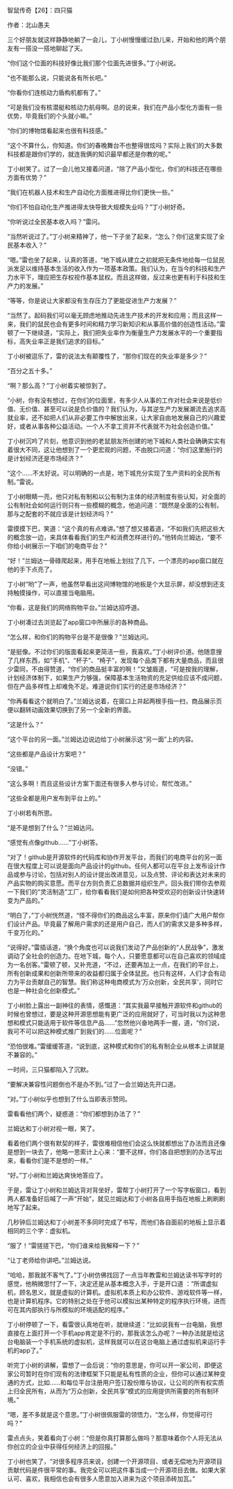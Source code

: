 智鼠传奇【26】：四只猫

作者：北山愚夫

三个好朋友就这样静静地躺了一会儿，丁小树慢慢缓过劲儿来，开始和他的两个朋友有一搭没一搭地聊起了天。

“你们这个位面的科技好像比我们那个位面先进很多。”丁小树说。

“也不能那么说，只能说各有所长吧。”

“你看你们连核动力盾构机都有了。”

“可是我们没有核潜艇和核动力航母啊。总的说来，我们在产品小型化方面有一些优势，毕竟我们的个头就小嘛。”

“你们的博物馆看起来也很有科技感。”

“这个不算什么，你知道。你们的春晚舞台不也整得很炫吗？实际上我们的大多数科技都是跟你们学的，就连我俩的知识最早都还是你教的呢。”

丁小树笑了。过了一会儿他又接着问道，“除了产品小型化，你们的科技还在哪些方面有优势？”

“我们在机器人技术和生产自动化方面推进得比你们更快一些。”

“你们不怕自动化生产推进得太快导致大规模失业吗？”丁小树好奇。

“你听说过全民基本收入吗？”雷问。

“当然听说过了。”丁小树来精神了，他一下子坐了起来，“怎么？你们这里实现了全民基本收入？”

“嗯。”雷也坐了起来，认真的答道，“地下城从建立之初就把无条件地给每一位鼠民派发足以维持基本生活的收入作为一项基本政策。我们认为，在当今的科技和生产力水平下，理应把生存权视作基本鼠权。而且这样做，反过来也更有利于科技和生产力的发展。”

“等等，你是说让大家都没有生存压力了更能促进生产力发展？”

“当然了。起码我们可以毫无顾虑地推动先进生产技术的开发和应用；而且这样一来，我们的鼠民也会有更多时间和精力学习新知识和从事高价值的创造性活动。”雷顿了一下继续道，“实际上，我们把失业率作为衡量生产力发展水平的一个重要指标，高失业率正是我们追求的目标。”

丁小树被逗乐了，雷的说法太有颠覆性了，“那你们现在的失业率是多少？”

“百分之五十多。”

“啊？那么高？”丁小树着实被惊到了。

“小树，你有没有想过，在你们的位面里，有多少人从事的工作对社会来说是低价值、无价值、甚至可以说是负价值的？我们认为，与其逆生产力发展潮流去追求高就业率，还不如把人们从非必要工作中解放出来，让大家自由地发展自己的兴趣爱好，或者从事各种公益活动。一个人不拿工资并不代表就不为社会创造价值。”

丁小树沉吟了片刻，他意识到他的老鼠朋友所创建的地下城和人类社会确确实实有着很大不同，这让他想到了一个更宏观的问题，不由脱口问道：“你们这里施行的是计划经济还是市场经济？”

“这个……不太好说。可以明确的一点是，地下城充分实现了生产资料的全民所有制。”雷说。

丁小树眼睛一亮，他只对私有制和以公有制为主体的经济制度有些认知，对全面的公有制社会如何运行则只有一些模糊的概念，他追问道：“既然是全面的公有制，那与之配套的不就应该是计划经济吗？”

雷摸摸下巴，笑道：“这个真的有点难讲。”想了想又接着道，“不如我们先把这些大的概念放一边，来具体看看我们的生产和消费怎样进行的。”他转向兰姆达，“要不你给小树展示一下咱们的电商平台？”

“好！”兰姆达一骨碌爬起来，用手在地板上划拉了几下，一个漂亮的app窗口就在他的手下点亮了。

丁小树“哟”了一声，他虽然早看出这间博物馆的地板是个大显示屏，却没想到还支持触摸操作，可以直接当电脑用。

“你看，这是我们的网络购物平台。”兰姆达招呼道。

丁小树凑过去浏览起了app窗口中所展示的各种商品。

“怎么样，和你们的购物平台是不是很像？”兰姆达问。

“是挺像。不过你们的版面看起来更简洁一些，我喜欢。”丁小树评价道。他随意搜了几样东西，如“手机”、“杯子”、“椅子”，发现每个品类下都有大量商品，而且很少雷同，不由得赞道，“你们的商品挺丰富的啊！”又皱眉道，“可是按我的理解，计划经济体制下，如果生产力够强，保障基本生活物资的充足供给应该不成问题，但在产品多样性上却难免不足。难道说你们实行的还是市场经济？”

“你再看看这个就明白了。”兰姆达说着，在窗口上并起两根手指一扫，商品展示页便以翻转动画效果切换到了另一个全新的界面。

“这是什么？”

“这个平台的另一面。”兰姆达边说边给丁小树展示这“另一面”上的内容。

“这些都是产品设计方案吧？”

“没错。”

“这么多啊！而且这些设计方案下面还有很多人参与讨论，帮忙改进。”

“这些全都是用户发布到平台上的。”

丁小树若有所思。

“是不是想到了什么？”兰姆达问。

“感觉有点像github……”丁小树答。

“对了！github是开源软件的代码库和协作开发平台，而我们的电商平台的另一面在很大程度上可以说是面向产品设计的github。任何人都可以在平台上发布设计作品或参与讨论，包括对别人的设计提出改进意见，以及点赞、评论和表达对未来的产品实物的购买意愿。而平台方则负责汇总数据并组织生产。回头我们带你去参观一下我们的“灵活制造”工厂，给你看看我们是如何把各种受欢迎的创新设计快速转变为产品的。”

“明白了，”丁小树恍然道，“怪不得你们的商品这么丰富，原来你们请广大用户帮你们设计产品。毕竟最了解用户需求的还是用户自己，而人们的需求又是多种多样，千变万化的。”

“说得好。”雷插话道，“换个角度也可以说我们发动了产品创新的“人民战争”，激发调动了全社会的创造力。在地下城，每个人，只要愿意都可以在自己喜欢的领域成为一名创客。”雷顿了顿，又补充道，“不过，还要再加上一点，在我们的平台上，所有创新成果和创新所带来的收益都归属于全体鼠民。也只有这样，人们才会有动力为平台贡献自己的智慧。我们称这种电商模式为‘万众创新，全民共享’，同时它也是一种社会化创新模式。”　

丁小树脸上露出一副神往的表情，感慨道：“其实我最早接触开源软件和github的时候也曾想过，要是这种开源思想能有更广泛的应用就好了，可当时我以为这种思想和模式只能适用于软件等信息产品……”忽然他兴奋地两手一握，道，“你们说，我可不可以把这种模式推广到我们的……位面呢？”

“恐怕很难。”雷缓缓答道，“说到底，这种模式和你们的私有制企业从根本上讲就是不兼容的。”　　

一时间，三只猫都陷入了沉默。

“要解决兼容性问题倒也不是办不到。”过了一会兰姆达先开口道。

“对。”丁小树似乎也想到了什么当即表示赞同。

雷看看他们两个，疑惑道：“你们都想到办法了？”

兰姆达和丁小树对视一眼，笑了。

看着他们两个很有默契的样子，雷很难相信他们会这么快就都想出了办法而且还像是想到一块去了，他略一思索计上心来：“要不这样，你们各自把想到的办法写出来，看看你们是不是想的一样。”

“好。”丁小树和兰姆达爽快地答应了。

于是，雷让丁小树和兰姆达背对背坐好，雷帮丁小树打开了一个写字板窗口，看到两人都准备好后喊了一声“开始”，就见兰姆达和丁小树各自用手指在地板上刷刷刷地写了起来。

几秒钟后兰姆达和丁小树差不多同时完成了书写，而他们各自面前的地板上显示着相同的三个字：虚拟机。

“服了！”雷搓搓下巴，“你们谁来给我解释一下？”

“让丁老师给你讲吧。”兰姆达说。

“哈哈，那我就不客气了。”丁小树仿佛找回了一点当年教雷和兰姆达读书写字时的感觉，他稍微思忖了一下，决定还是从基本概念入手，于是开口道 ：“所谓虚拟机，顾名思义，就是虚拟的计算机。虚拟机本质上和办公软件、游戏软件等一样，也是计算机程序。它的特别之处在于他可以模拟出某种特定的程序执行环境，进而可在其内部执行与所模拟的环境适配的程序。”

丁小树停顿了一下，看雷很认真地在听，就继续道：“比如说我有一台电脑，我想直接在上面打开一个手机app肯定是不行的，那我该怎么办呢？一种办法就是给这台电脑装一个手机系统的虚拟机，这样我就可以在这台电脑上通过虚拟机来运行手机的app了。”

听完丁小树的讲解，雷想了一会后说：“你的意思是，你可以开一家公司，即便这家公司暂时在你们现有的法律框架下只能是私有性质的企业，但你可以通过某种变通的方式，比如……和每位平台注册用户签订股份赠与协议，让公司的所有权实质上归全民所有，从而为“万众创新，全民共享”模式的应用提供所需要的所有制环境。”

“嗯，差不多就是这个意思。”丁小树很佩服雷的领悟力，“怎么样，你觉得可行吗？”

雷点点头，笑着看向丁小树：“但是你真打算那么做吗？那意味着你个人将无法从你创立的企业中获得任何经济上的回报。”

丁小树也笑了，“对很多程序员来说，创建一个开源项目、或者无偿地为开源项目贡献代码是件很平常的事。我完全可以把这件事当成一个开源项目去做。如果大家认可、喜欢，我相信也会有很多人愿意加入进来为这个项目添砖加瓦。”